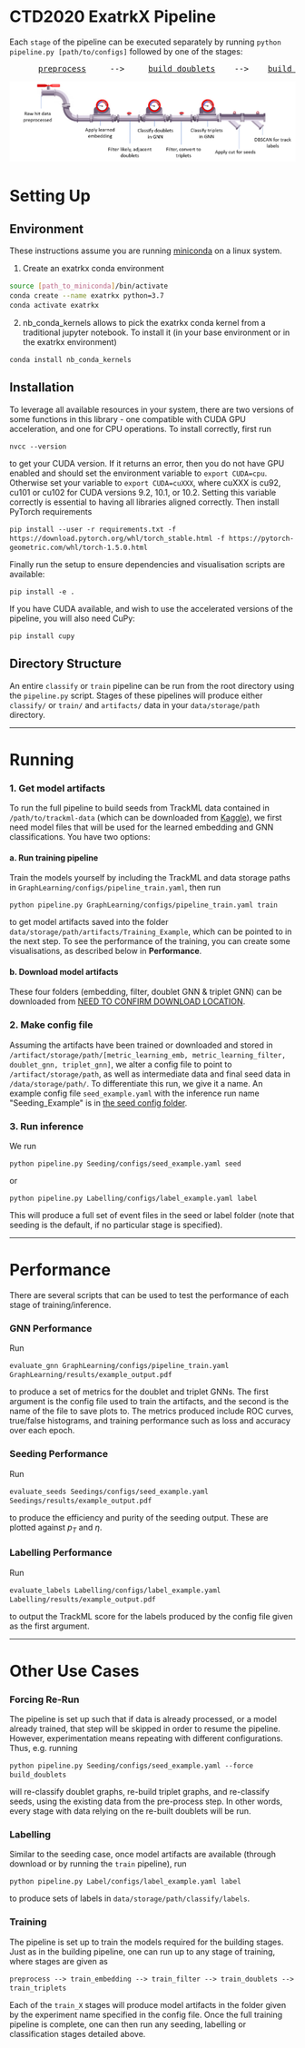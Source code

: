 # CTD2020 ExatrkX Pipeline

Each `stage` of the pipeline can be executed separately by running `python pipeline.py [path/to/configs]` followed by one of the stages:

<pre>
      <a href="MetricLearning/src/preprocess_with_dir" title="Preprocessing function">preprocess</a>     -->     <a href="MetricLearning/src/metric_learning_adjacent" title="Doublet building function">build_doublets</a>    -->    <a href="GraphLearning/src/" title="Triplet building function">build_triplets</a>        -->      <a href="Seeding/src" title="Seeding function function">seed</a>     or   <a href="Labelling" title="Labelling function">label</a>
</pre>

![](docs/pipeline.png)

# Setting Up

## Environment

These instructions assume you are running [miniconda](https://docs.conda.io/en/latest/miniconda.html) on a linux system.
1. Create an exatrkx conda environment
```bash
source [path_to_miniconda]/bin/activate
conda create --name exatrkx python=3.7
conda activate exatrkx
```
2. nb_conda_kernels allows to pick the exatrkx conda kernel from a traditional jupyter notebook. To install it (in your base environment or in the exatrkx environment)
```
conda install nb_conda_kernels
```

## Installation

To leverage all available resources in your system, there are two versions of some functions in this library - one compatible with CUDA GPU acceleration, and one for CPU operations. To install correctly, first run
```
nvcc --version
```
to get your CUDA version. If it returns an error, then you do not have GPU enabled and should set the environment variable to `export CUDA=cpu`. Otherwise set your variable to `export CUDA=cuXXX`, where cuXXX is cu92, cu101 or cu102 for CUDA versions 9.2, 10.1, or 10.2. Setting this variable correctly is essential to having all libraries aligned correctly. Then install PyTorch requirements
```
pip install --user -r requirements.txt -f https://download.pytorch.org/whl/torch_stable.html -f https://pytorch-geometric.com/whl/torch-1.5.0.html
```
Finally run the setup to ensure dependencies and visualisation scripts are available:

```
pip install -e .
```
If you have CUDA available, and wish to use the accelerated versions of the pipeline, you will also need CuPy:
```
pip install cupy
```

## Directory Structure

An entire `classify` or `train` pipeline can be run from the root directory using the `pipeline.py` script. Stages of these pipelines will produce either `classify/` or `train/` and `artifacts/` data in your `data/storage/path` directory.

--------------------

# Running

### 1. Get model artifacts

To run the full pipeline to build seeds from TrackML data contained in `/path/to/trackml-data` (which can be downloaded from [Kaggle](https://www.kaggle.com/c/trackml-particle-identification)), we first need model files that will be used for the learned embedding and GNN classifications. You have two options:

#### a. Run training pipeline

Train the models yourself by including the TrackML and data storage paths in `GraphLearning/configs/pipeline_train.yaml`, then run
```
python pipeline.py GraphLearning/configs/pipeline_train.yaml train
```
to get model artifacts saved into the folder `data/storage/path/artifacts/Training_Example`, which can be pointed to in the next step. To see the performance of the training, you can create some visualisations, as described below in **Performance**.

#### b. Download model artifacts

These four folders (embedding, filter, doublet GNN & triplet GNN) can be downloaded from [NEED TO CONFIRM DOWNLOAD LOCATION](www.google.com).

### 2. Make config file

Assuming the artifacts have been trained or downloaded and stored in `/artifact/storage/path/[metric_learning_emb, metric_learning_filter, doublet_gnn, triplet_gnn]`, we alter a config file to point to `/artifact/storage/path`, as well as intermediate data and final seed data in `/data/storage/path/`. To differentiate this run, we give it a name. An example config file `seed_example.yaml` with the inference run name "Seeding_Example" is in [the seed config folder](Seeding/configs). 

### 3. Run inference

We run
```
python pipeline.py Seeding/configs/seed_example.yaml seed
```
or
```
python pipeline.py Labelling/configs/label_example.yaml label
```


This will produce a full set of event files in the seed or label folder (note that seeding is the default, if no particular stage is specified).

---------------------

# Performance

There are several scripts that can be used to test the performance of each stage of training/inference. 

### GNN Performance

Run 
```
evaluate_gnn GraphLearning/configs/pipeline_train.yaml GraphLearning/results/example_output.pdf
```
to produce a set of metrics for the doublet and triplet GNNs. The first argument is the config file used to train the artifacts, and the second is the name of the file to save plots to. The metrics produced include ROC curves, true/false histograms, and training performance such as loss and accuracy over each epoch.

### Seeding Performance
Run
```
evaluate_seeds Seedings/configs/seed_example.yaml Seedings/results/example_output.pdf
```
to produce the efficiency and purity of the seeding output. These are plotted against $p_T$ and $\eta$. 

### Labelling Performance
Run 
```
evaluate_labels Labelling/configs/label_example.yaml Labelling/results/example_output.pdf
```
to output the TrackML score for the labels produced by the config file given as the first argument.

---------------------

# Other Use Cases

### Forcing Re-Run

The pipeline is set up such that if data is already processed, or a model already trained, that step will be skipped in order to resume the pipeline. However, experimentation means repeating with different configurations. Thus, e.g. running
```
python pipeline.py Seeding/configs/seed_example.yaml --force build_doublets
```
will re-classify doublet graphs, re-build triplet graphs, and re-classify seeds, using the existing data from the pre-process step. In other words, every stage with data relying on the re-built doublets will be run. 

### Labelling

Similar to the seeding case, once model artifacts are available (through download or by running the `train` pipeline), run
```
python pipeline.py Label/configs/label_example.yaml label
```
to produce sets of labels in `data/storage/path/classify/labels`.

### Training

The pipeline is set up to train the models required for the building stages. Just as in the building pipeline, one can run up to any stage of training, where stages are given as 
```
preprocess --> train_embedding --> train_filter --> train_doublets --> train_triplets
```
Each of the `train_X` stages will produce model artifacts in the folder given by the experiment name specified in the config file. Once the full training pipeline is complete, one can then run any seeding, labelling or classification stages detailed above.
